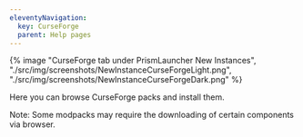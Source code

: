 ```yaml
---
eleventyNavigation:
  key: CurseForge
  parent: Help pages
--- 
```


<div class="row">
  <div class="column">
      {% image "CurseForge tab under PrismLauncher New Instances", "./src/img/screenshots/NewInstanceCurseForgeLight.png", "./src/img/screenshots/NewInstanceCurseForgeDark.png" %}
  </div>
</div>

Here you can browse CurseForge packs and install them.

Note: Some modpacks may require the downloading of certain components via browser.
